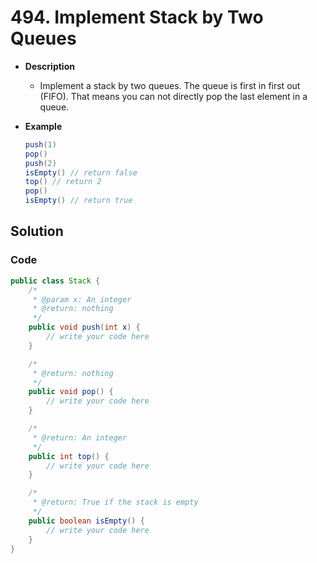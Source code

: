 # 494. Implement Stack by Two Queues
- **Description**
    - Implement a stack by two queues. The queue is first in first out (FIFO). That means you can not directly pop the last element in a queue.
- **Example**

    ```java
    push(1)
    pop()
    push(2)
    isEmpty() // return false
    top() // return 2
    pop()
    isEmpty() // return true
    ```


## Solution

### Code


```java
public class Stack {
    /*
     * @param x: An integer
     * @return: nothing
     */
    public void push(int x) {
        // write your code here
    }

    /*
     * @return: nothing
     */
    public void pop() {
        // write your code here
    }

    /*
     * @return: An integer
     */
    public int top() {
        // write your code here
    }

    /*
     * @return: True if the stack is empty
     */
    public boolean isEmpty() {
        // write your code here
    }
}

```